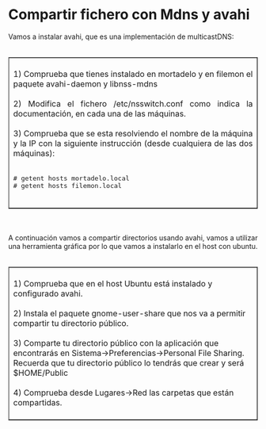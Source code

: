 # Compartir fichero con Mdns y avahi
<div style="text-align: justify;"> Vamos a instalar avahi, que es una implementación de multicastDNS:<br /><br /></div>
<table width="100%" border="1"><tbody>
  <tr>
    <td width="100%" valign="top">
      <div style="text-align: justify;"><br />1) Comprueba que tienes instalado en mortadelo y en filemon el paquete avahi-daemon y libnss-mdns<br /><br />2) Modifica el fichero /etc/nsswitch.conf como indica la documentación, en cada una de las máquinas.<br /><br />3) Comprueba que se esta resolviendo el nombre de la máquina y la IP con la siguiente instrucción (desde cualquiera de las dos máquinas):<br /><br /><pre># getent hosts mortadelo.local
# getent hosts filemon.local</pre></div><br />
    </td>
  </tr></tbody>
</table><br /><br />
<div style="text-align: justify;">A continuación vamos a compartir directorios usando avahi, vamos a utilizar una herramienta gráfica por lo que vamos a instalarlo en el host con ubuntu.<br /><br /> </div>
<table width="100%" border="1" style="text-align: left; margin-left: 0px; margin-right: 0px;"><tbody>
  <tr>
    <td width="100%" valign="top"><br />1) Comprueba que en el host Ubuntu está instalado y configurado avahi.<br /><br />2) Instala el paquete gnome-user-share que nos va a permitir compartir tu directorio público.<br /><br />3) Comparte tu directorio público con la aplicación que encontrarás en Sistema-&gt;Preferencias-&gt;Personal File Sharing. Recuerda que tu directorio público lo tendrás que crear y será $HOME/Public<br /><br />4) Comprueba desde Lugares-&gt;Red las carpetas que están compartidas.<br /><br />
    </td>
  </tr></tbody>
</table><br />
